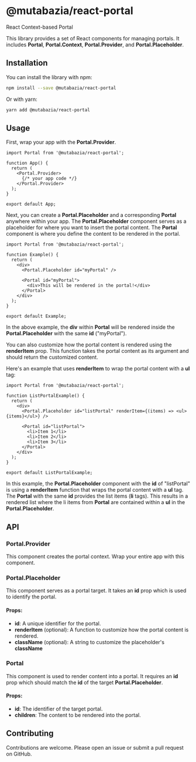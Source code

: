 # @mutabazia/react-portal
React Context-based Portal

This library provides a set of React components for managing portals. It includes **Portal**, **Portal.Context**, **Portal.Provider**, and **Portal.Placeholder**.

## Installation

You can install the library with npm:

```bash
npm install --save @mutabazia/react-portal
```

Or with yarn:

```bash
yarn add @mutabazia/react-portal
```

## Usage

First, wrap your app with the **Portal.Provider**.

```tsx
import Portal from '@mutabazia/react-portal';

function App() {
  return (
    <Portal.Provider>
      {/* your app code */}
    </Portal.Provider>
  );
}

export default App;
```

Next, you can create a **Portal.Placeholder** and a corresponding **Portal** anywhere within your app. The **Portal.Placeholder** component serves as a placeholder for where you want to insert the portal content. The **Portal** component is where you define the content to be rendered in the portal.

```tsx
import Portal from '@mutabazia/react-portal';

function Example() {
  return (
    <div>
      <Portal.Placeholder id="myPortal" />

      <Portal id="myPortal">
        <div>This will be rendered in the portal!</div>
      </Portal>
    </div>
  );
}

export default Example;
```

In the above example, the **div** within **Portal** will be rendered inside the **Portal.Placeholder** with the same **id** ("myPortal").

You can also customize how the portal content is rendered using the **renderItem** prop. This function takes the portal content as its argument and should return the customized content.

Here's an example that uses **renderItem** to wrap the portal content with a **ul** tag:

```tsx
import Portal from '@mutabazia/react-portal';

function ListPortalExample() {
  return (
    <div>
      <Portal.Placeholder id="listPortal" renderItem={(items) => <ul>{items}</ul>} />

      <Portal id="listPortal">
        <li>Item 1</li>
        <li>Item 2</li>
        <li>Item 3</li>
      </Portal>
    </div>
  );
}

export default ListPortalExample;
```

In this example, the **Portal.Placeholder** component with the **id** of "listPortal" is using a **renderItem** function that wraps the portal content with a **ul** tag. The **Portal** with the same **id** provides the list items (**li** tags). This results in a rendered list where the li items from **Portal** are contained within a **ul** in the **Portal.Placeholder**.

## API

### Portal.Provider

This component creates the portal context. Wrap your entire app with this component.

### Portal.Placeholder

This component serves as a portal target. It takes an **id** prop which is used to identify the portal.

#### Props:

- **id**: A unique identifier for the portal.
- **renderItem** (optional): A function to customize how the portal content is rendered.
- **className** (optional): A string to customize the placeholder's **className**

### Portal

This component is used to render content into a portal. It requires an **id** prop which should match the **id** of the target **Portal.Placeholder**.

#### Props:

- **id**: The identifier of the target portal.
- **children**: The content to be rendered into the portal.

## Contributing

Contributions are welcome. Please open an issue or submit a pull request on GitHub.
